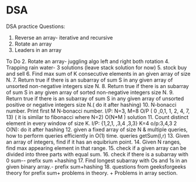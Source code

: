 # DSA
DSA practice
Questions:
1. Reverse an array- iterative and recursive
2. Rotate an array
3. Leaders in an array 


To Do
2. Rotate an array- juggling algo left and right both rotation
4. Trapping rain water- 3 solutions (leave stack solution for now)
5. stock buy and sell
6. Find max sum of K consecutive elements in an given array of size N.
7. Return true if there is an subarray of sum S in any given array of unsorted non-negative integers size N.
8. Return true if there is an subarray of sum S in any given array of sorted non-negative integers size N.
9. Return true if there is an subarray of sum S in any given array of unsorted positive or negative integers size N.( do it after hashing)
10. N-bonacci number. Print first M N-bonacci number. I/P: N=3, M=8 O/P ( 0 ,0,1, 1, 2, 4, 7, 13) ( it is similar to fibonacci where N=2) O(N*M ) solution
11. Count distinct element in every window of size K. I/P: {1,2,1, ,3,4 ,3,3} K=4 o/p:3,4,3 2 O(N): do it after hashing
12. given a fixed array of size N & multiple queries, how to perform queries efficiently in O(1) time. queries getSum(l,r)
13. Given an array of integers, find if it has an equibrium point.
14. Given N ranges, find max appearing element in that range.
15. check if a given array can be divided into three parts with equal sum.
16. check if there is a subarray with 0 sum-- prefix sum +hashing
17. Find longest subarray with Os and 1s in an given binary array.- prefix sum+hashing
18. questions from geeksforgeeks theory for prefix sum+ problems in theory. + Problems in array section.
